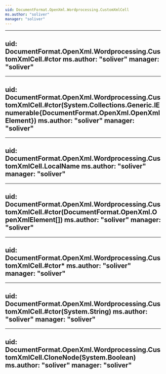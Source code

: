 ```yaml
---
uid: DocumentFormat.OpenXml.Wordprocessing.CustomXmlCell
ms.author: "soliver"
manager: "soliver"
---
```


---
uid: DocumentFormat.OpenXml.Wordprocessing.CustomXmlCell.#ctor
ms.author: "soliver"
manager: "soliver"
---

---
uid: DocumentFormat.OpenXml.Wordprocessing.CustomXmlCell.#ctor(System.Collections.Generic.IEnumerable{DocumentFormat.OpenXml.OpenXmlElement})
ms.author: "soliver"
manager: "soliver"
---

---
uid: DocumentFormat.OpenXml.Wordprocessing.CustomXmlCell.LocalName
ms.author: "soliver"
manager: "soliver"
---

---
uid: DocumentFormat.OpenXml.Wordprocessing.CustomXmlCell.#ctor(DocumentFormat.OpenXml.OpenXmlElement[])
ms.author: "soliver"
manager: "soliver"
---

---
uid: DocumentFormat.OpenXml.Wordprocessing.CustomXmlCell.#ctor*
ms.author: "soliver"
manager: "soliver"
---

---
uid: DocumentFormat.OpenXml.Wordprocessing.CustomXmlCell.#ctor(System.String)
ms.author: "soliver"
manager: "soliver"
---

---
uid: DocumentFormat.OpenXml.Wordprocessing.CustomXmlCell.CloneNode(System.Boolean)
ms.author: "soliver"
manager: "soliver"
---
